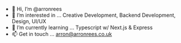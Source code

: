- 👋 Hi, I’m @arronrees
- 👀 I’m interested in ... Creative Development, Backend Development, Design, UI/UX
- 🌱 I’m currently learning ... Typescript w/ Next.js & Express
- 📫 Get in touch ... arron@arronrees.co.uk
